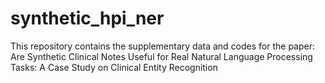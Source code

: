# synthetic_hpi_ner
 This repository contains the supplementary data and codes for the paper: Are Synthetic Clinical Notes Useful for Real Natural Language Processing Tasks: A Case Study on Clinical Entity Recognition
